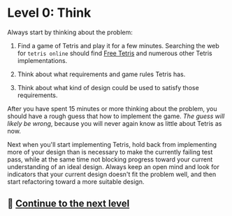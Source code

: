# Level 0: Think

Always start by thinking about the problem:

1. Find a game of Tetris and play it for a few minutes. Searching the web for `tetris online` should
   find [Free Tetris](https://www.freetetris.org/) and numerous other Tetris implementations.

2. Think about what requirements and game rules Tetris has.

3. Think about what kind of design could be used to satisfy those requirements.

After you have spent 15 minutes or more thinking about the problem, you should have a rough guess that how to implement
the game. *The guess will likely be wrong*, because you will never again know as little about Tetris as now.

Next when you'll start implementing Tetris, hold back from implementing more of your design than is necessary to make
the currently failing test pass, while at the same time not blocking progress toward your current understanding of an
ideal design. Always keep an open mind and look for indicators that your current design doesn't fit the problem well,
and then start refactoring toward a more suitable design.

## 🚀 [Continue to the next level](level-1.md)
